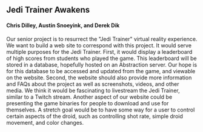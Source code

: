 ## Jedi Trainer Awakens ##
#### Chris Dilley, Austin Snoeyink, and Derek Dik ####
Our senior project is to resurrect the "Jedi Trainer" virtual reality experience. We want to build a web site to correspond with this project. It would serve multiple purposes for the Jedi Trainer. First, it would display a leaderboard of high scores from students who played the game. This leaderboard will be stored in a database, hopefully hosted on an Abstraction server. Our hope is for this database to be accessed and updated from the game, and viewable on the website. Second, the website should also provide more information and FAQs about the project as well as screenshots, videos, and other media. We think it would be fascinating to livestream the Jedi Trainer, similar to a Twitch stream. Another aspect of our website could be presenting the game binaries for people to download and use for themselves. A stretch goal would be to have some way for a user to control certain aspects of the droid, such as controlling shot rate, simple droid movement, and color changes.
